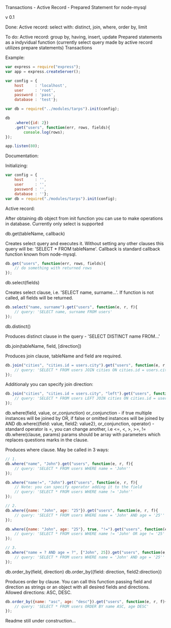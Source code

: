 Transactions - Active Record - Prepared Statement for node-mysql

v 0.1

Done:
Active record: select with: distinct, join, where, order by, limit

To do:
Active record: group by, having, insert, update
Prepared statements as a indyvidual function (currently select query made by active record utilizes prepare statements)
Transactions

Example:
```js
var express = require("express");
var app = express.createServer();

var config = {
	host     : 'localhost',
	user     : 'root',
	password : 'pass',
	database : 'test'};

var db = require("../modules/tarps").init(config);

db
	.where({id: 2})
	.get("users", function(err, rows, fields){
		console.log(rows);
});

app.listen(80);
```

Documentation:

Initializing:

```js
var config = {
	host     : '',
	user     : '',
	password : '',
	database : ''};
var db = require("./modules/tarps").init(config);
```

Active record:

After obtaining db object from init function you can use to make operations in database. Currently only select is supported

db.get(tableName, callback) 

Creates select query and executes it. Without setting any other clauses this query will be: 'SELECT * FROM tableName'. Callback is standard callback function known from node-mysql.

```js
db.get("users", function(err, rows, fields){
	// do something with returned rows
});
```

db.select(fields)

Creates select clause, i.e. 'SELECT name, surname...'. If function is not called, all fields will be returned.

```js
db.select("name, surname").get("users", function(e, r, f){
	// query: 'SELECT name, surname FROM users' 
});
```

db.distinct()

Produces distinct clause in the query - 'SELECT DISTINCT name FROM...'

db.join(tableName, field, [direction])

Produces join clause, tableName and field are required.

```js
db.join("cities", "cities.id = users.city").get("users", function(e, r, f){
	// query: 'SELECT * FROM users JOIN cities ON cities.id = users.city'
});
```

Additionaly you can specify join direction:

```js
db.join("cities", "cities.id = users.city", "left").get("users", function(e, r, f){
	// query: 'SELECT * FROM users LEFT JOIN cities ON cities.id = users.city'
});
```

db.where(field, value, or_conjunction) or_conjunction - if true multiple instances will be joined by OR, if false or omitted instances will be joined by AND
db.where({field: value, field2: value2}, or_conjunction, operator) - standard operator is =, you can change another, i.e <=, <, >, >=, !=
db.where(clause, params) params should be array with parameters which replaces questions marks in the clause.

Produces where clause. May be called in 3 ways:

```js
// 1.
db.where("name", "John").get("users", function(e, r, f){
	// query: 'SELECT * FROM users WHERE name = 'John''
});

db.where("name!=", "John").get("users", function(e, r, f){
	// Note: you can specify operator adding it to the field
	// query: 'SELECT * FROM users WHERE name != 'John''
});

// 2.
db.where({name: "John", age: "25"}).get("users", function(e, r, f){
	// query: 'SELECT * FROM users WHERE name = 'John' AND age = '25''
});

db.where({name: "John", age: "25"}, true, "!=").get("users", function(e, r, f){
	// query: 'SELECT * FROM users WHERE name != 'John' OR age != '25''
});

// 3.
db.where("name = ? AND age = ?", ["John", 25]).get("users", function(e, r, f){
	// query: 'SELECT * FROM users WHERE name = 'John' AND age = '25''
});
```

db.order_by(field, direction)
db.order_by({field: direction, field2:direction})

Produces order by clause. You can call this function passing field and direction as strings or an object with all desired fields and directions. Allowed directions: ASC, DESC.

```js
db.order_by({name: "asc", age: "desc"}).get("users", function(e, r, f){
	// query: 'SELECT * FROM users ORDER BY name ASC, age DESC'
});
```
Readme still under construction...